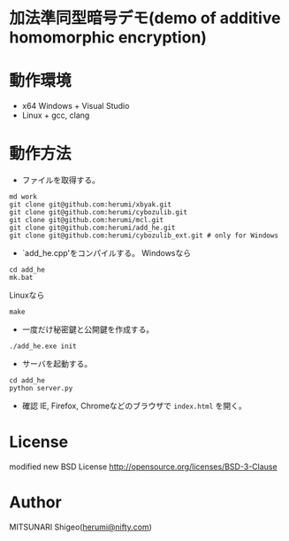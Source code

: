 # 加法準同型暗号デモ(demo of additive homomorphic encryption)

# 動作環境
* x64 Windows + Visual Studio
* Linux + gcc, clang

# 動作方法

* ファイルを取得する。
```
md work
git clone git@github.com:herumi/xbyak.git
git clone git@github.com:herumi/cybozulib.git
git clone git@github.com:herumi/mcl.git
git clone git@github.com:herumi/add_he.git
git clone git@github.com:herumi/cybozulib_ext.git # only for Windows
```
* `add_he.cpp'をコンパイルする。
Windowsなら
```
cd add_he
mk.bat
```
Linuxなら
```
make
```

* 一度だけ秘密鍵と公開鍵を作成する。
```
./add_he.exe init
```
* サーバを起動する。
```
cd add_he
python server.py
```

* 確認
IE, Firefox, Chromeなどのブラウザで
`index.html`
を開く。

# License

modified new BSD License
http://opensource.org/licenses/BSD-3-Clause

# Author

MITSUNARI Shigeo(herumi@nifty.com)
